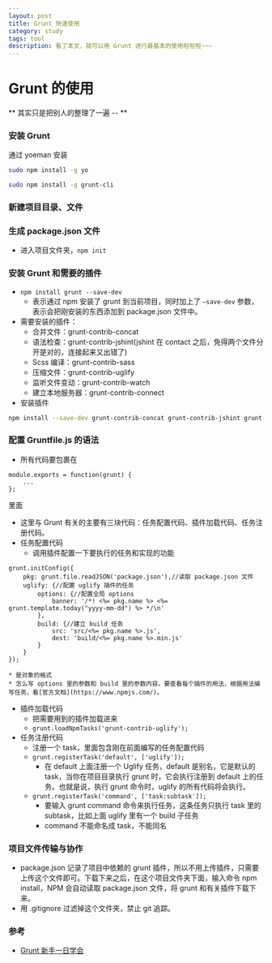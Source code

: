 ```yaml
---
layout: post
title: Grunt 快速使用
category: study
tags: tool 
description: 看了本文，就可以用 Grunt 进行最基本的使用啦啦啦~~~
---
```


# Grunt 的使用
** 其实只是把别人的整理了一遍 -- **



### 安装 Grunt
通过 yoeman 安装

```bash
sudo npm install -g yo
```

```bash
sudo npm install -g grunt-cli
```


### 新建项目目录、文件



### 生成 package.json 文件
* 进入项目文件夹，`npm init`



### 安装 Grunt 和需要的插件
* `npm install grunt --save-dev`
	* 表示通过 npm 安装了 grunt 到当前项目，同时加上了 `—save-dev` 参数，表示会把刚安装的东西添加到 package.json 文件中。
* 需要安装的插件：
	* 合并文件：grunt-contrib-concat
	* 语法检查：grunt-contrib-jshint(jshint 在 contact 之后，免得两个文件分开是对的，连接起来又出错了)
	* Scss 编译：grunt-contrib-sass
	* 压缩文件：grunt-contrib-uglify
	* 监听文件变动：grunt-contrib-watch
	* 建立本地服务器：grunt-contrib-connect
* 安装插件

```bash
npm install --save-dev grunt-contrib-concat grunt-contrib-jshint grunt-contrib-sass grunt-contrib-uglify grunt-contrib-watch grunt-contrib-connect
```



### 配置 Gruntfile.js 的语法
* 所有代码要包裹在

```
module.exports = function(grunt) {
    ...
};
```

里面
* 这里与 Grunt 有关的主要有三块代码：任务配置代码、插件加载代码、任务注册代码。
* 任务配置代码
	* 调用插件配置一下要执行的任务和实现的功能

```
grunt.initConfig({
    pkg: grunt.file.readJSON('package.json'),//读取 package.json 文件
    uglify: {//配置 uglify 插件的任务
      	options: {//配置全局 options
        	banner: '/*! <%= pkg.name %> <%= grunt.template.today("yyyy-mm-dd") %> */\n'
      	},
      	build: {//建立 build 任务
        	src: 'src/<%= pkg.name %>.js',
        	dest: 'build/<%= pkg.name %>.min.js'
      	}
    }
});
```

	* 是对象的格式
	* 怎么写 options 里的参数和 build 里的参数内容，要查看每个插件的用法，根据用法编写任务，看[官方文档](https://www.npmjs.com/)。

* 插件加载代码
	* 把需要用到的插件加载进来
	* `grunt.loadNpmTasks('grunt-contrib-uglify');` 
* 任务注册代码
	* 注册一个 task，里面包含刚在前面编写的任务配置代码
	* `grunt.registerTask('default', ['uglify']);`
		* 在 default 上面注册一个 Uglify 任务，default 是别名，它是默认的 task，当你在项目目录执行 grunt 时，它会执行注册到 default 上的任务。也就是说，执行 grunt 命令时，uglify 的所有代码将会执行。
	* `grunt.registerTask('command', ['task:subtask']);`
		* 要输入 grunt command 命令来执行任务，这条任务只执行 task 里的 subtask，比如上面 uglify 里有一个 build 子任务
		* command 不能命名成 task，不能同名



### 项目文件传输与协作
* package.json 记录了项目中依赖的 grunt 插件，所以不用上传插件，只需要上传这个文件即可。下载下来之后，在这个项目文件夹下面，输入命令 npm install，NPM 会自动读取 package.json 文件，将 grunt 和有关插件下载下来。
* 用 .gitignore 过滤掉这个文件夹，禁止 git 追踪。



### 参考
* [Grunt 新手一日学会](http://yujiangshui.com/grunt-basic-tutorial/)